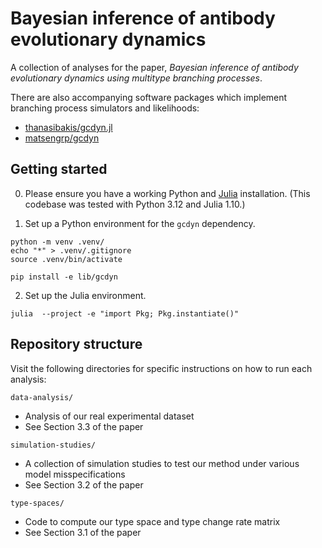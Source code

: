 # Bayesian inference of antibody evolutionary dynamics

A collection of analyses for the paper, *Bayesian inference of antibody evolutionary dynamics using multitype branching processes*.

There are also accompanying software packages which implement branching process simulators and likelihoods:
- [thanasibakis/gcdyn.jl](https://github.com/thanasibakis/gcdyn.jl)
- [matsengrp/gcdyn](https://matsengrp.github.io/gcdyn/)

## Getting started

0. Please ensure you have a working Python and [Julia](https://julialang.org/downloads/) installation.
(This codebase was tested with Python 3.12 and Julia 1.10.)

1. Set up a Python environment for the `gcdyn` dependency.

```shell
python -m venv .venv/
echo "*" > .venv/.gitignore
source .venv/bin/activate

pip install -e lib/gcdyn
```

2. Set up the Julia environment.

```shell
julia  --project -e "import Pkg; Pkg.instantiate()"
```

## Repository structure

Visit the following directories for specific instructions on how to run each analysis:

`data-analysis/`
- Analysis of our real experimental dataset
- See Section 3.3 of the paper

`simulation-studies/`
- A collection of simulation studies to test our method under various model misspecifications
- See Section 3.2 of the paper

`type-spaces/`
- Code to compute our type space and type change rate matrix
- See Section 3.1 of the paper
